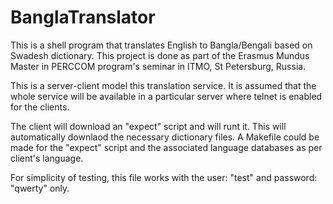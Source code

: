 # BanglaTranslator
This is a shell program that translates English to Bangla/Bengali based on Swadesh dictionary. This project is done as part of the Erasmus Mundus Master in PERCCOM program's seminar in ITMO, St Petersburg, Russia.

This is a server-client model this translation service. It is assumed that the whole service will be available in a particular server where telnet is enabled for the clients.

The client will download an "expect" script and will runt it. This will automatically downlaod the necessary dictionary files. A Makefile could be made for the "expect" script and the associated language databases as per client's language.

For simplicity of testing, this file works with the user: "test" and password: "qwerty" only. 


